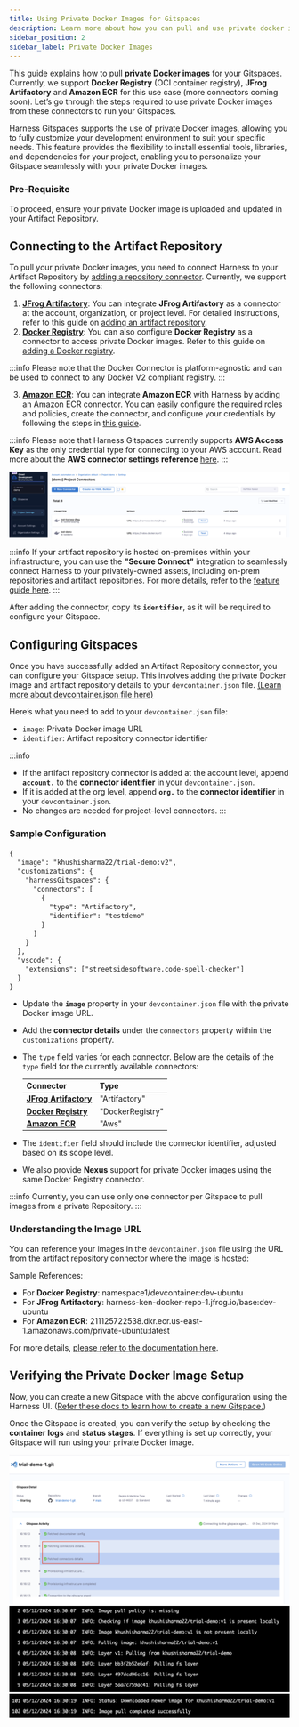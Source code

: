 ```yaml
---
title: Using Private Docker Images for Gitspaces
description: Learn more about how you can pull and use private docker images for your Gitspaces. 
sidebar_position: 2
sidebar_label: Private Docker Images
---
```


This guide explains how to pull **private Docker images** for your Gitspaces. Currently, we support **Docker Registry** (OCI container registry), **JFrog Artifactory** and **Amazon ECR** for this use case (more connectors coming soon). Let’s go through the steps required to use private Docker images from these connectors to run your Gitspaces.

Harness Gitspaces supports the use of private Docker images, allowing you to fully customize your development environment to suit your specific needs. This feature provides the flexibility to install essential tools, libraries, and dependencies for your project, enabling you to personalize your Gitspace seamlessly with your private Docker images.

### Pre-Requisite
To proceed, ensure your private Docker image is uploaded and updated in your Artifact Repository.

## Connecting to the Artifact Repository
To pull your private Docker images, you need to connect Harness to your Artifact Repository by [adding a repository connector](https://developer.harness.io/docs/platform/connectors/artifact-repositories/connect-to-an-artifact-repo/). Currently, we support the following connectors:

1. [**JFrog Artifactory**](https://developer.harness.io/docs/platform/connectors/cloud-providers/ref-cloud-providers/artifactory-connector-settings-reference): You can integrate **JFrog Artifactory** as a connector at the account, organization, or project level. For detailed instructions, refer to this guide on [adding an artifact repository](https://developer.harness.io/docs/platform/connectors/artifact-repositories/connect-to-an-artifact-repo#add-an-artifactory-repository).  
2. [**Docker Registry**](https://developer.harness.io/docs/platform/connectors/cloud-providers/ref-cloud-providers/docker-registry-connector-settings-reference): You can also configure **Docker Registry** as a connector to access private Docker images. Refer to this guide on [adding a Docker registry](https://developer.harness.io/docs/platform/connectors/artifact-repositories/connect-to-an-artifact-repo#add-a-docker-registry).

:::info
Please note that the Docker Connector is platform-agnostic and can be used to connect to any Docker V2 compliant registry.
:::

3. [**Amazon ECR**](https://developer.harness.io/docs/platform/connectors/cloud-providers/ref-cloud-providers/aws-connector-settings-reference): You can integrate **Amazon ECR** with Harness by adding an Amazon ECR connector. You can easily configure the required roles and policies, create the connector, and  configure your credentials by following the steps in [this guide](https://developer.harness.io/docs/platform/connectors/cloud-providers/add-aws-connector). 

:::info
Please note that Harness Gitspaces currently supports **AWS Access Key** as the only credential type for connecting to your AWS account. Read more about the **AWS connector settings reference** [here](https://developer.harness.io/docs/platform/connectors/cloud-providers/ref-cloud-providers/aws-connector-settings-reference/#credentials). 
:::

![](./static/private-docker-images-1.png)

:::info 
If your artifact repository is hosted on-premises within your infrastructure, you can use the **"Secure Connect"** integration to seamlessly connect Harness to your privately-owned assets, including on-prem repositories and artifact repositories. For more details, refer to the [feature guide here](/docs/cloud-development-environments/features-of-gitspaces/secure-connect.md).
:::

After adding the connector, copy its **`identifier`**, as it will be required to configure your Gitspace.

## Configuring Gitspaces
Once you have successfully added an Artifact Repository connector, you can configure your Gitspace setup. This involves adding the private Docker image and artifact repository details to your ```devcontainer.json``` file. [(Learn more about devcontainer.json file here)](/docs/cloud-development-environments/deep-dive-into-gitspaces/gitspace-configuration.md)

Here’s what you need to add to your ```devcontainer.json``` file:
- ```image```: Private Docker image URL
- ```identifier```: Artifact repository connector identifier

:::info
- If the artifact repository connector is added at the account level, append **```account.```** to the **connector identifier** in your ```devcontainer.json```.
- If it is added at the org level, append **```org.```** to the **connector identifier** in your ```devcontainer.json```.
- No changes are needed for project-level connectors. 
:::

### Sample Configuration
```
{
  "image": "khushisharma22/trial-demo:v2",
  "customizations": {
    "harnessGitspaces": {
      "connectors": [
        {
          "type": "Artifactory",
          "identifier": "testdemo"
        }
      ]
    }
  },
  "vscode": {
    "extensions": ["streetsidesoftware.code-spell-checker"]
  }
}
```
- Update the **```image```** property in your ```devcontainer.json``` file with the private Docker image URL.
- Add the **connector details** under the ```connectors``` property within the ```customizations``` property.
- The `type` field varies for each connector. Below are the details of the `type` field for the currently available connectors:

  | **Connector**    | **Type** |
  | -------- | ------- |
  | [**JFrog Artifactory**](https://developer.harness.io/docs/platform/connectors/cloud-providers/ref-cloud-providers/artifactory-connector-settings-reference) | "Artifactory"    |
  | [**Docker Registry**](https://developer.harness.io/docs/platform/connectors/cloud-providers/ref-cloud-providers/docker-registry-connector-settings-reference) | "DockerRegistry" |
  | [**Amazon ECR**](https://developer.harness.io/docs/platform/connectors/cloud-providers/add-aws-connector) | "Aws" |

- The `identifier` field should include the connector identifier, adjusted based on its scope level.
- We also provide **Nexus** support for private Docker images using the same Docker Registry connector.


:::info 
Currently, you can use only one connector per Gitspace to pull images from a private Repository.
:::

### Understanding the Image URL
You can reference your images in the ```devcontainer.json``` file using the URL from the artifact repository connector where the image is hosted:

Sample References: 
- For **Docker Registry**: namespace1/devcontainer:dev-ubuntu
- For **JFrog Artifactory**: harness-ken-docker-repo-1.jfrog.io/base:dev-ubuntu
- For **Amazon ECR**: 211125722538.dkr.ecr.us-east-1.amazonaws.com/private-ubuntu:latest

For more details, [please refer to the documentation here](https://developer.harness.io/docs/platform/connectors/cloud-providers/ref-cloud-providers/artifactory-connector-settings-reference). 


## Verifying the Private Docker Image Setup
Now, you can create a new Gitspace with the above configuration using the Harness UI. ([Refer these docs to learn how to create a new Gitspace.](/docs/cloud-development-environments/introduction/quickstart-guide.md))

Once the Gitspace is created, you can verify the setup by checking the **container logs** and **status stages**. If everything is set up correctly, your Gitspace will run using your private Docker image.

![](./static/private-docker-image-2.png)
![](./static/private-docker-image-3.png)
![](./static/private-docker-image-4.png)


